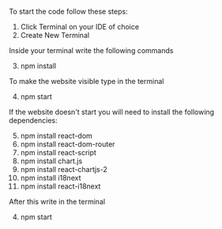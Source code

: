 To start the code follow these steps: 

1) Click Terminal on your IDE of choice
2) Create New Terminal

Inside your terminal write the following commands

3) npm install

To make the website visible type in the terminal

4) npm start

If the website doesn't start you will need to install the following dependencies:

5) npm install react-dom
6) npm install react-dom-router
7) npm install react-script
8) npm install chart.js
9) npm install react-chartjs-2
10) npm install i18next
11) npm install react-i18next

After this write in the terminal

4) npm start

